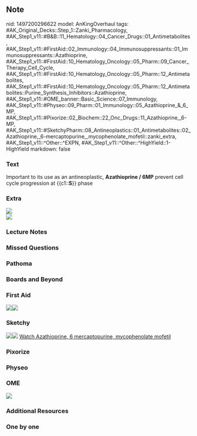 ## Note
nid: 1497200296622
model: AnKingOverhaul
tags: #AK_Original_Decks::Step_1::Zanki_Pharmacology, #AK_Step1_v11::#B&B::11_Hematology::04_Cancer_Drugs::01_Antimetabolites, #AK_Step1_v11::#FirstAid::02_Immunology::04_Immunosuppressants::01_Immunosuppressants::Azathioprine, #AK_Step1_v11::#FirstAid::10_Hematology_Oncology::05_Pharm::09_Cancer_Therapy_Cell_Cycle, #AK_Step1_v11::#FirstAid::10_Hematology_Oncology::05_Pharm::12_Antimetabolites, #AK_Step1_v11::#FirstAid::10_Hematology_Oncology::05_Pharm::12_Antimetabolites::Purine_Synthesis_Inhibitors::Azathioprine, #AK_Step1_v11::#OME_banner::Basic_Science::07_Immunology, #AK_Step1_v11::#Physeo::09_Pharm::01_Immunology::05_Azathioprine_&_6_MP, #AK_Step1_v11::#Pixorize::02_Biochem::22_Onc_Drugs::11_Azathioprine,_6-MP, #AK_Step1_v11::#SketchyPharm::08_Antineoplastics::01_Antimetabolites::02_Azathioprine,_6-mercaptopurine,_mycophenolate_mofetil::zanki_extra, #AK_Step1_v11::^Other::^EXPN, #AK_Step1_v11::^Other::^HighYield::1-HighYield
markdown: false

### Text
<div>
  Important to its use as an antineoplastic, <b>Azathioprine /
  6MP</b> prevent cell cycle progression at {{c1::<b>S</b>}} phase
</div>

### Extra
<div><img src="paste-81501299408897.jpg"></div>
<div><img src="paste-583247968862209.jpg"></div>

### Lecture Notes


### Missed Questions


### Pathoma


### Boards and Beyond


### First Aid
<img src="paste-160206575108099.jpg"><img src=
"paste-55825984913411.jpg">

### Sketchy
<img src="paste-339392610697217.jpg" class="resizer"><img src=
"paste-cb5d6dbd9a01246bd4c76642a23dffcf73a3937a.png" class=
"resizer"> <a href=
"https://dashboard.sketchy.com/study/medical/courses/medical-pharmacology/units/medical-pharmacology-antineoplastics/videos/medical-pharmacology-antineoplastics-antimetabolites-azathioprine-6-mercaptopurine-mycophenolate-mofetil?utm_source=anki&utm_medium=partnership&utm_campaign=february_update&utm_content=medical">
Watch Azathioprine, 6 mercaptopurine, mycophenolate mofetil</a>

### Pixorize


### Physeo


### OME
<div class="ome-widget">
  <a href=
  "https://onlinemeded.org/spa/immunology?ref=anki"><img src=
  "_OME_AnkiFlashcards_Topic_1.png"></a>
</div>

### Additional Resources


### One by one

